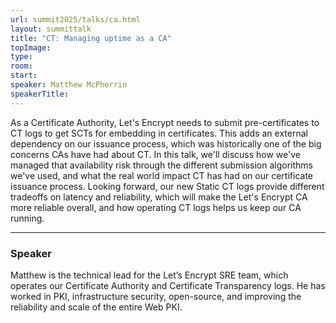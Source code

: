 ```yaml
---
url: summit2025/talks/ca.html
layout: summittalk
title: "CT: Managing uptime as a CA"
topImage:
type:
room:
start:
speaker: Matthew McPherrin
speakerTitle:
---
```


<div class="font-google font-medium">

As a Certificate Authority, Let's Encrypt needs to submit pre-certificates to CT
logs to get SCTs for embedding in certificates. This adds an external dependency
on our issuance process, which was historically one of the big concerns CAs have
had about CT. In this talk, we'll discuss how we've managed that availability
risk through the different submission algorithms we've used, and what the real
world impact CT has had on our certificate issuance process. Looking forward,
our new Static CT logs provide different tradeoffs on latency and reliability,
which will make the Let's Encrypt CA more reliable overall, and how operating CT
logs helps us keep our CA running.

---

### Speaker

Matthew is the technical lead for the Let’s Encrypt SRE team, which operates our
Certificate Authority and Certificate Transparency logs. He has worked in PKI,
infrastructure security, open-source, and improving the reliability and scale of
the entire Web PKI.

</div>

